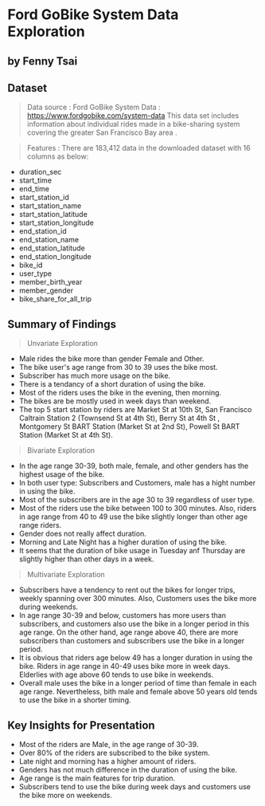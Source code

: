 # Ford GoBike System Data Exploration
## by Fenny Tsai


## Dataset

> Data source : Ford GoBike System Data : https://www.fordgobike.com/system-data This data set includes information about individual rides made in a bike-sharing system covering the greater San Francisco Bay area .

> Features : There are 183,412 data in the downloaded dataset with 16 columns as below:
- duration_sec
- start_time
- end_time
- start_station_id
- start_station_name
- start_station_latitude
- start_station_longitude
- end_station_id
- end_station_name
- end_station_latitude
- end_station_longitude
- bike_id
- user_type
- member_birth_year
- member_gender
- bike_share_for_all_trip


## Summary of Findings

> Unvariate Exploration
- Male rides the bike more than gender Female and Other.
- The bike user's age range from 30 to 39 uses the bike most.
- Subscriber has much more usage on the bike.
- There is a tendancy of a short duration of using the bike.
- Most of the riders uses the bike in the evening, then morning.
- The bikes are be mostly used in week days than weekend.
- The top 5 start station by riders are Market St at 10th St, San Francisco Caltrain Station 2 (Townsend St at 4th St), Berry St at 4th St , Montgomery St BART Station (Market St at 2nd St), Powell St BART Station (Market St at 4th St).

> Bivariate Exploration
- In the age range 30-39, both male, female, and other genders has the highest usage of the bike.
- In both user type: Subscribers and Customers, male has a hight number in using the bike.
- Most of the subscribers are in the age 30 to 39 regardless of user type.
- Most of the riders use the bike between 100 to 300 minutes. Also, riders in age range from 40 to 49 use the bike slightly longer than other age range riders.
- Gender does not really affect duration.
- Morning and Late Night has a higher duration of using the bike.
- It seems that the duration of bike usage in Tuesday anf Thursday are slightly higher than other days in a week.

> Multivariate Exploration
- Subscribers have a tendency to rent out the bikes for longer trips, weekly spanning over 300 minutes. Also, Customers uses the bike more during weekends.
- In age range 30-39 and below, customers has more users than subscribers, and customers also use the bike in a longer period in this age range. On the other hand, age range above 40, there are more subscribers than customers and subscribers use the bike in a longer period.
- It is obvious that riders age below 49 has a longer duration in using the bike. Riders in age range in 40-49 uses bike more in week days. Elderlies with age above 60 tends to use bike in weekends.
- Overall male uses the bike in a longer period of time than female in each age range. Nevertheless, bith male and female above 50 years old tends to use the bike in a shorter timing.

## Key Insights for Presentation

> 
- Most of the riders are Male, in the age range of 30-39.
- Over 80% of the riders are subscribed to the bike system. 
- Late night and morning has a higher amount of riders. 
- Genders has not much difference in the duration of using the bike. 
- Age range is the main features for trip duration. 
- Subscribers tend to use the bike during week days and customers use the bike more on weekends. 

